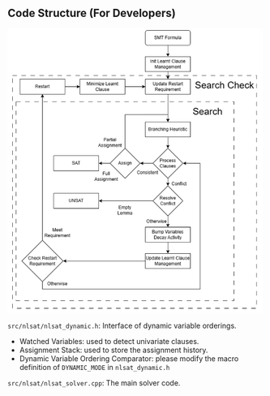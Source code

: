 ## Code Structure (For Developers)
![Code Structure](../pictures/dnlsat.png)

`src/nlsat/nlsat_dynamic.h`: Interface of dynamic variable orderings.
- Watched Variables: used to detect univariate clauses.
- Assignment Stack: used to store the assignment history.
- Dynamic Variable Ordering Comparator: please modify the macro definition of `DYNAMIC_MODE` in `nlsat_dynamic.h`

`src/nlsat/nlsat_solver.cpp`: The main solver code.